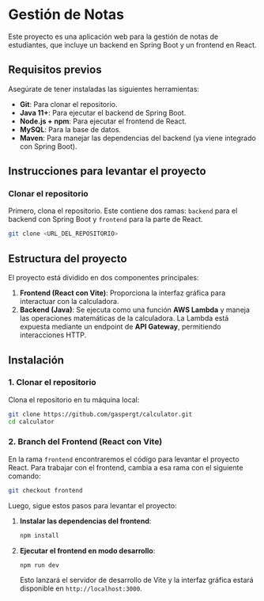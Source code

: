 # Gestión de Notas

Este proyecto es una aplicación web para la gestión de notas de estudiantes, que incluye un backend en Spring Boot y un frontend en React. 

## Requisitos previos

Asegúrate de tener instaladas las siguientes herramientas:

- **Git**: Para clonar el repositorio.
- **Java 11+**: Para ejecutar el backend de Spring Boot.
- **Node.js + npm**: Para ejecutar el frontend de React.
- **MySQL**: Para la base de datos.
- **Maven**: Para manejar las dependencias del backend (ya viene integrado con Spring Boot).
  
## Instrucciones para levantar el proyecto

### Clonar el repositorio

Primero, clona el repositorio. Este contiene dos ramas: `backend` para el backend con Spring Boot y `frontend` para la parte de React.

```bash
git clone <URL_DEL_REPOSITORIO>
```

## Estructura del proyecto

El proyecto está dividido en dos componentes principales:

1. **Frontend (React con Vite)**: Proporciona la interfaz gráfica para interactuar con la calculadora.
2. **Backend (Java)**: Se ejecuta como una función **AWS Lambda** y maneja las operaciones matemáticas de la calculadora. La Lambda está expuesta mediante un endpoint de **API Gateway**, permitiendo interacciones HTTP.

## Instalación

### 1. Clonar el repositorio

Clona el repositorio en tu máquina local:

```bash
git clone https://github.com/gaspergt/calculator.git
cd calculator
```

### 2. Branch del Frontend (React con Vite)

En la rama `frontend` encontraremos el código para levantar el proyecto React. Para trabajar con el frontend, cambia a esa rama con el siguiente comando:

```bash
git checkout frontend
```

Luego, sigue estos pasos para levantar el proyecto:

1. **Instalar las dependencias del frontend**:
    ```bash
    npm install
    ```

2. **Ejecutar el frontend en modo desarrollo**:
    ```bash
    npm run dev
    ```

    Esto lanzará el servidor de desarrollo de Vite y la interfaz gráfica estará disponible en `http://localhost:3000`.